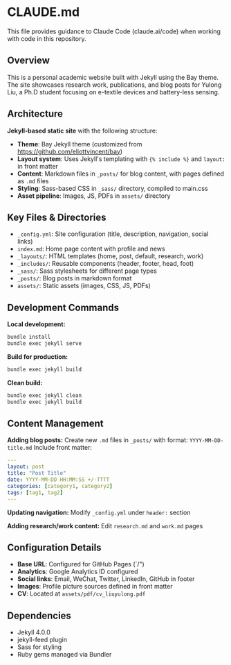 # CLAUDE.md

This file provides guidance to Claude Code (claude.ai/code) when working with code in this repository.

## Overview

This is a personal academic website built with Jekyll using the Bay theme. The site showcases research work, publications, and blog posts for Yulong Liu, a Ph.D student focusing on e-textile devices and battery-less sensing.

## Architecture

**Jekyll-based static site** with the following structure:
- **Theme**: Bay Jekyll theme (customized from https://github.com/eliottvincent/bay)
- **Layout system**: Uses Jekyll's templating with `{% include %}` and `layout:` in front matter
- **Content**: Markdown files in `_posts/` for blog content, with pages defined as `.md` files
- **Styling**: Sass-based CSS in `_sass/` directory, compiled to main.css
- **Asset pipeline**: Images, JS, PDFs in `assets/` directory

## Key Files & Directories

- `_config.yml`: Site configuration (title, description, navigation, social links)
- `index.md`: Home page content with profile and news
- `_layouts/`: HTML templates (home, post, default, research, work)
- `_includes/`: Reusable components (header, footer, head, foot)
- `_sass/`: Sass stylesheets for different page types
- `_posts/`: Blog posts in markdown format
- `assets/`: Static assets (images, CSS, JS, PDFs)

## Development Commands

**Local development:**
```bash
bundle install
bundle exec jekyll serve
```

**Build for production:**
```bash
bundle exec jekyll build
```

**Clean build:**
```bash
bundle exec jekyll clean
bundle exec jekyll build
```

## Content Management

**Adding blog posts:**
Create new `.md` files in `_posts/` with format: `YYYY-MM-DD-title.md`
Include front matter:
```yaml
---
layout: post
title: "Post Title"
date: YYYY-MM-DD HH:MM:SS +/-TTTT
categories: [category1, category2]
tags: [tag1, tag2]
---
```

**Updating navigation:**
Modify `_config.yml` under `header:` section

**Adding research/work content:**
Edit `research.md` and `work.md` pages

## Configuration Details

- **Base URL**: Configured for GitHub Pages (`/")
- **Analytics**: Google Analytics ID configured
- **Social links**: Email, WeChat, Twitter, LinkedIn, GitHub in footer
- **Images**: Profile picture sources defined in front matter
- **CV**: Located at `assets/pdf/cv_liuyulong.pdf`

## Dependencies

- Jekyll 4.0.0
- jekyll-feed plugin
- Sass for styling
- Ruby gems managed via Bundler